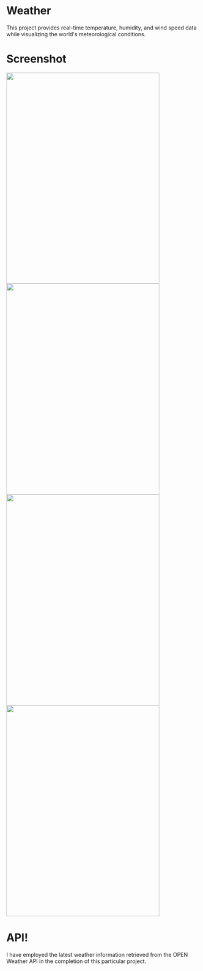 
# Weather 

This project provides real-time temperature, humidity, and wind speed data while visualizing the world's meteorological conditions.

# Screenshot

<img src="https://github.com/user-attachments/assets/6695f1d6-291c-4b0c-805d-48402528b153" width="400" height="550">
<img src="https://github.com/user-attachments/assets/551df20c-80e4-4c34-8b21-34c5df29d6d4" width="400" height="550">
<img src="https://github.com/user-attachments/assets/af7ff1b3-bfdd-4cd9-8972-ab689e18ccb1" width="400" height="550">
<img src="https://github.com/user-attachments/assets/0f0720e6-d0fe-4f4c-8535-862f90083039" width="400" height="550">

# API!

I have employed the latest weather information retrieved from the OPEN Weather API in the completion of this particular project.



